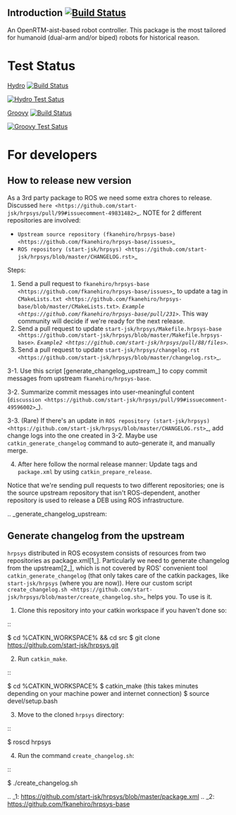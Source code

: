 Introduction  [![Build Status](https://travis-ci.org/start-jsk/hrpsys.png)](https://travis-ci.org/start-jsk/hrpsys)
--------------------------------------------------------------------------------------------------------------------------

An OpenRTM-aist-based robot controller. This package is the most tailored for humanoid (dual-arm and/or biped) robots for historical reason.

Test Status
================
[Hydro](http://jenkins.ros.org/job/devel-hydro-hrpsys/) [![Build Status](http://jenkins.ros.org/job/devel-hydro-hrpsys/badge/icon)](http://jenkins.ros.org/job/devel-hydro-hrpsys/)

[![Hydro Test Satus](http://jenkins.ros.org/job/devel-hydro-hrpsys/test/trend)](http://jenkins.ros.org/job/devel-hydro-hrpsys/)

[Groovy](http://jenkins.ros.org/job/devel-groovy-hrpsys/) [![Build Status](http://jenkins.ros.org/job/devel-groovy-hrpsys/badge/icon)](http://jenkins.ros.org/job/devel-groovy-hrpsys/)

[![Groovy Test Satus](http://jenkins.ros.org/job/devel-groovy-hrpsys/test/trend)](http://jenkins.ros.org/job/devel-groovy-hrpsys/)

For developers
===============

How to release new version
---------------------------

As a 3rd party package to ROS we need some extra chores to release. Discussed `here <https://github.com/start-jsk/hrpsys/pull/99#issuecomment-49831482>`_. NOTE for 2 different repositories are involved:

 * `Upstream source repository (fkanehiro/hrpsys-base) <https://github.com/fkanehiro/hrpsys-base/issues>`_
 * `ROS repository (start-jsk/hrpsys) <https://github.com/start-jsk/hrpsys/blob/master/CHANGELOG.rst>`_

Steps:

 1. Send a pull request to `fkanehiro/hrpsys-base <https://github.com/fkanehiro/hrpsys-base/issues>`_ to update a tag in `CMakeLists.txt <https://github.com/fkanehiro/hrpsys-base/blob/master/CMakeLists.txt>`_. `Example <https://github.com/fkanehiro/hrpsys-base/pull/231>`_. This way community will decide if we're ready for the next release.
 2. Send a pull request to update `start-jsk/hrpsys/Makefile.hrpsys-base <https://github.com/start-jsk/hrpsys/blob/master/Makefile.hrpsys-base>`_. `Example2 <https://github.com/start-jsk/hrpsys/pull/88/files>`_.
 3. Send a pull request to update `start-jsk/hrpsys/changelog.rst <https://github.com/start-jsk/hrpsys/blob/master/changelog.rst>`_.

  3-1. Use this script [generate_changelog_upstream_] to copy commit messages from upstream `fkanehiro/hrpsys-base`.

  3-2. Summarize commit messages into user-meaningful content (`discussion <https://github.com/start-jsk/hrpsys/pull/99#issuecomment-49596002>`_). 

  3-3. (Rare) If there's an update in `ROS repository (start-jsk/hrpsys) <https://github.com/start-jsk/hrpsys/blob/master/CHANGELOG.rst>`_, add change logs into the one created in 3-2. Maybe use `catkin_generate_changelog` command to auto-generate it, and manually merge. 

 4. After here follow the normal release manner: Update tags and `package.xml` by using `catkin_prepare_release`.

Notice that we're sending pull requests to two different repositories; one is the source upstream repository that isn't ROS-dependent, another repository is used to release a DEB using ROS infrastructure.

.. _generate_changelog_upstream:

Generate changelog from the upstream
-------------------------------------

`hrpsys` distributed in ROS ecosystem consists of resources from two repositories as package.xml[1_]. Particularly we need to generate changelog from the upstream[2_], which is not covered by ROS' convenient tool `catkin_generate_changelog` (that only takes care of the catkin packages, like `start-jsk/hrpsys` (where you are now)). Here our custom script `create_changelog.sh <https://github.com/start-jsk/hrpsys/blob/master/create_changelog.sh>`_ helps you. To use is it.

1. Clone this repository into your catkin workspace if you haven't done so:

::

  $ cd %CATKIN_WORKSPACE% && cd src
  $ git clone https://github.com/start-jsk/hrpsys.git

2. Run `catkin_make`.

::

  $ cd %CATKIN_WORKSPACE%
  $ catkin_make     (this takes minutes depending on your machine power and internet connection)
  $ source devel/setup.bash

3. Move to the cloned `hrpsys` directory:

::

  $ roscd hrpsys

4. Run the command `create_changelog.sh`:

::

  $ ./create_changelog.sh


.. _1: https://github.com/start-jsk/hrpsys/blob/master/package.xml
.. _2: https://github.com/fkanehiro/hrpsys-base
